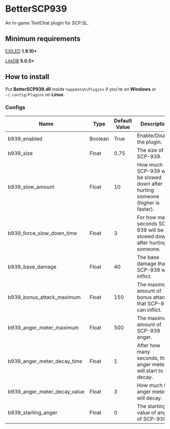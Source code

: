 # BetterSCP939
An in-game TextChat plugin for SCP:SL.

## Minimum requirements
[EXILED](https://github.com/galaxy119/EXILED) **1.9.10+**

[LiteDB](https://github.com/mbdavid/LiteDB) **5.0.5+**

## How to install
Put **BetterSCP939.dll** inside `%appdata%\Plugins` if you're on **Windows** or `~/.config/Plugins` on **Linux**.

### Configs
| Name | Type | Default Value | Description |
| --- | --- | --- | --- |
| b939_enabled | Boolean | True | Enable/Disable the plugin. |
| b939_size | Float | 0.75 | The size of SCP-939. |
| b939_slow_amount | Float | 10 | How much SCP-939 will be slowed down after hurting someone (higher is faster). |
| b939_force_slow_down_time | Float | 3 | For how many seconds SCP-939 will be slowed down after hurting someone. |
| b939_base_damage | Float | 40 | The base damage that SCP-939 will inflict. |
| b939_bonus_attack_maximum | Float | 150 | The maximum amount of bonus attack that SCP-939 can inflict. |
| b939_anger_meter_maximum | Float | 500 | The maximum amount of SCP-939 anger. |
| b939_anger_meter_decay_time | Float | 1 | After how many seconds, the anger meter will start to decay. |
| b939_anger_meter_decay_value| Float | 3 | How much the anger meter will decay. |
| b939_starting_anger | Float | 0 | The starting value of anger of SCP-939. |
